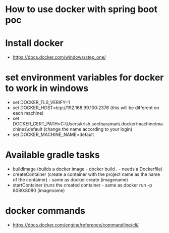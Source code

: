# How to use docker with spring boot poc

# Install docker 
- https://docs.docker.com/windows/step_one/

# set environment variables for docker to work in windows

- set DOCKER_TLS_VERIFY=1
- set DOCKER_HOST=tcp://192.168.99.100:2376 (this will be different on each machine)
- set DOCKER_CERT_PATH=C:\Users\krish.seetharaman\\.docker\machine\machines\default (change the name according to your login)
- set DOCKER_MACHINE_NAME=default

# Available gradle tasks
- buildImage (builds a docker image - docker build . - needs a Dockerfile)
- createContainer (create a container with the project name as the name of the container) - same as docker create (imagename)
- startContainer (runs the created container - same as docker run -p 8080:8080 (imagename)

# docker commands
- https://docs.docker.com/engine/reference/commandline/cli/